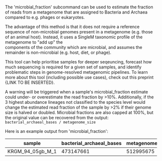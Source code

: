 The 'microbial_fraction' subcommand can be used to estimate the fraction of reads
from a metagenome that are assigned to Bacteria and Archaea compared to e.g.
phages or eukaryotes.

The advantage of this method is that it does not require a reference sequence of
non-microbial genomes present in a metagenome (e.g. those of an animal host).
Instead, it uses a SingleM taxonomic profile of the metagenome to "add up" the  
components of the community which are microbial, and assumes the remainder is
non-microbial (e.g. host, diet, or phage).

This tool can help prioritise samples for deeper seqeuncing, forecast how much sequencing
is required for a given set of samples, and identify problematic steps in genome-resolved
metagenomic pipelines. To learn more about this tool (including possible use cases), check
out this preprint {LINK TO BE INSERTED}.

A warning will be triggered when a sample's microbial_fraction estimate could under- or 
overestimate the read fraction by >10%. Additionally, if the 3 highest abundance lineages 
not classified to the species level would change the estimated read fraction of the sample 
by >2% if their genome size is halved or doubled. Microbial fractions are also capped at
100%, but the original value can be recovered from the output:
`bacterial_archaeal_bases / metagenome_size`

Here is an example output from 'microbial_fraction':

| sample      | bacterial_archaeal_bases | metagenome_size | read_fraction | warning |
| ----------- | ------------------------ | --------------- | ------------- | ------- |
| KRGM_94_05gb_M_1 | 473147661           | 512995675       | 92.23%
